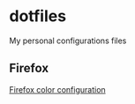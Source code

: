 # dotfiles
My personal configurations files

## Firefox
[Firefox color configuration](https://color.firefox.com/?theme=XQAAAALjAAAAAAAAAABBKYhm849SCiazH1KEGccwS-xNVAVTV01I4rAwAmOpZ0bK_lnuDHhP9XcTrfYriVdWNXdRTmtPrVK1Oa9lntvuy-Q9OutJ4IAx3bL5_SjOPFJ4h5N8dDZN6RobCRSktkY9UpZ21FvMp4N0JZXjnhUsrDM3ICV34K5_c1jAerKx2OVdAfj3lC_3b67e6j9N0cqpUCqrwzrdH_xHC8A)

